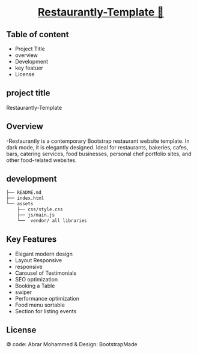 
<div align="center">
  <h1 ><a href="https://abrar-2510.github.io/Restaurantly-Template/"> Restaurantly-Template 🍴 </a></h1>
 </div>


## Table of content
<ul>
<li>Project Title </li>
<li> overview</li>
<li> Development </li>
 <li> key featuer </li>
<li> License </li>
</ul>

## project title
Restaurantly-Template

## Overview
-Restaurantly is a contemporary Bootstrap restaurant website template. In dark mode, it is elegantly designed. Ideal for restaurants, bakeries, cafes, bars, catering services, food businesses, personal chef portfolio sites, and other food-related websites.

## development

```bash
├── README.md 
├── index.html
└── assets
    ├── css/style.css
    ├── js/main.js
    └──  vendor/ all libraries
```

## Key Features
<ul>
  <li> Elegant modern design </li>
<li> Layout Responsive </li>
<li> responsive </li>
<li> Carousel of Testimonials </li>
<li> SEO optimization </li>
<li> Booking a Table </li>
<li> swiper </li>
<li> Performance optimization </li>
<li> Food menu sortable </li>
<li> Section for listing events </li>
</ul>

## License
© code: Abrar Mohammed & Design: BootstrapMade

